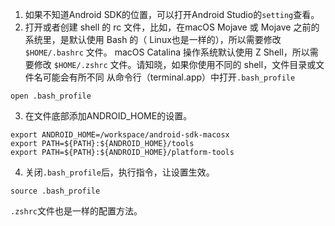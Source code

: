 1. 如果不知道Android SDK的位置，可以打开Android Studio的`setting`查看。
2. 打开或者创建 shell 的 rc 文件，比如，在macOS Mojave 或 Mojave 之前的系统里，是默认使用 Bash 的（ Linux也是一样的），所以需要修改 `$HOME/.bashrc` 文件。 macOS Catalina 操作系统默认使用 Z Shell，所以需要修改 `$HOME/.zshrc` 文件。请知晓，如果你使用不同的 shell，文件目录或文件名可能会有所不同
从命令行（terminal.app）中打开`.bash_profile`
```
open .bash_profile
```
3. 在文件底部添加ANDROID_HOME的设置。
```
export ANDROID_HOME=/workspace/android-sdk-macosx
export PATH=${PATH}:${ANDROID_HOME}/tools
export PATH=${PATH}:${ANDROID_HOME}/platform-tools
```
4. 关闭`.bash_profile`后，执行指令，让设置生效。
```
source .bash_profile
```

`.zshrc`文件也是一样的配置方法。